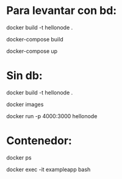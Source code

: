 # Para levantar con bd:

docker build -t hellonode .

docker-compose build

docker-compose up

# Sin db:

docker build -t hellonode .

docker images

docker run -p 4000:3000 hellonode

# Contenedor:

docker ps

docker exec -it exampleapp bash

